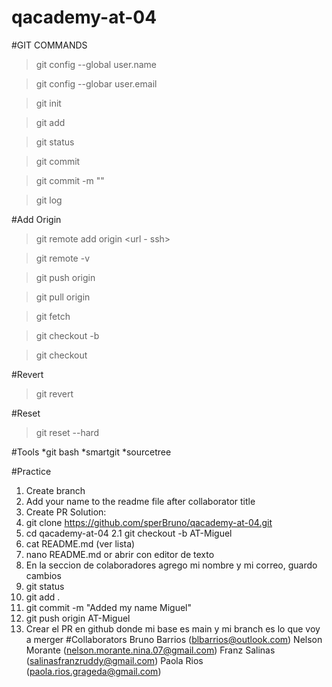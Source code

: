 # qacademy-at-04

#GIT COMMANDS

> git config --global user.name

> git config --globar user.email

> git init

> git add

> git status

> git commit

> git commit -m ""

> git log

#Add Origin

> git remote add origin <url - ssh>

> git remote -v

> git push origin <branch name>

> git pull origin <branch name>

> git fetch

> git checkout -b <branch name>

> git checkout <branch name>

#Revert

> git revert <id of commit>

#Reset

> git reset --hard <id of commit>

#Tools
*git bash
*smartgit
\*sourcetree

#Practice

1. Create branch
2. Add your name to the readme file after collaborator title
3. Create PR
Solution:
1. git clone https://github.com/sperBruno/qacademy-at-04.git
2. cd qacademy-at-04
2.1 git checkout -b AT-Miguel
3. cat README.md (ver lista)
4. nano README.md or abrir con editor de texto
5. En la seccion de colaboradores agrego mi nombre y mi correo, guardo cambios
6. git status
7. git add .
8. git commit -m "Added my name Miguel"
9. git push origin AT-Miguel
10. Crear el PR en github donde mi base es main y mi branch es lo que voy a merger
#Collaborators
Bruno Barrios (blbarrios@outlook.com)
Nelson Morante (nelson.morante.nina.07@gmail.com)
Franz Salinas (salinasfranzruddy@gmail.com)
Paola Rios (paola.rios.grageda@gmail.com)
